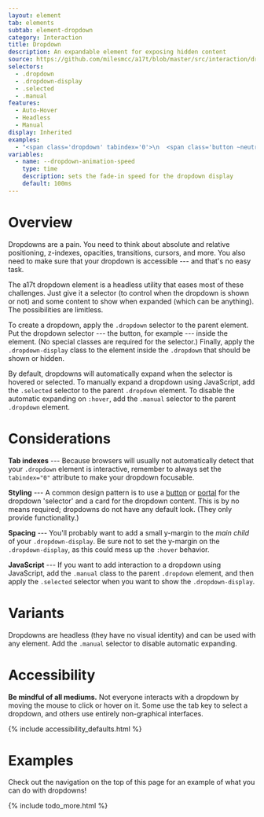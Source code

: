 ```yaml
---
layout: element
tab: elements
subtab: element-dropdown
category: Interaction
title: Dropdown
description: An expandable element for exposing hidden content
source: https://github.com/milesmcc/a17t/blob/master/src/interaction/dropdown.css
selectors:
  - .dropdown
  - .dropdown-display
  - .selected
  - .manual
features:
  - Auto-Hover
  - Headless
  - Manual
display: Inherited
examples:
  - "<span class='dropdown' tabindex='0'>\n  <span class='button ~neutral'>\n    <span>Select me</span>\n    <span class='ml-3 chev'></span>\n  </span>\n  <div class='dropdown-display'>\n    <div class='card ~neutral !high my-4 w-48'>Hello world!</div>\n  </div>\n</span>"
variables:
  - name: --dropdown-animation-speed
    type: time
    description: sets the fade-in speed for the dropdown display
    default: 100ms
---
```


# Overview

Dropdowns are a pain. You need to think about absolute and relative positioning, z-indexes, opacities, transitions, cursors, and more. You also need to make sure that your dropdown is accessible --- and that's no easy task.

The a17t dropdown element is a headless utility that eases most of these challenges. Just give it a selector (to control when the dropdown is shown or not) and some content to show when expanded (which can be anything). The possibilities are limitless.

To create a dropdown, apply the `.dropdown` selector to the parent element. Put the dropdown selector --- the button, for example --- inside the element. (No special classes are required for the selector.) Finally, apply the `.dropdown-display` class to the element inside the `.dropdown` that should be shown or hidden.

By default, dropdowns will automatically expand when the selector is hovered or selected. To manually expand a dropdown using JavaScript, add the `.selected` selector to the parent `.dropdown` element. To disable the automatic expanding on `:hover`, add the `.manual` selector to the parent `.dropdown` element.

# Considerations

**Tab indexes** --- Because browsers will usually not automatically detect that your `.dropdown` element is interactive, remember to always set the `tabindex="0"` attribute to make your dropdown focusable. 

**Styling** --- A common design pattern is to use a [button](/interaction/button) or [portal](/interaction/portal) for the dropdown 'selector' and a card for the dropdown content. This is by no means required; dropdowns do not have any default look. (They only provide functionality.)

**Spacing** --- You'll probably want to add a small y-margin to the _main child_ of your `.dropdown-display`. Be sure not to set the y-margin on the `.dropdown-display`, as this could mess up the `:hover` behavior.

**JavaScript** --- If you want to add interaction to a dropdown using JavaScript, add the `.manual` class to the parent `.dropdown` element, and then apply the `.selected` selector when you want to show the `.dropdown-display`.

# Variants

Dropdowns are headless (they have no visual identity) and can be used with any element. Add the `.manual` selector to disable automatic expanding.

# Accessibility

**Be mindful of all mediums.** Not everyone interacts with a dropdown by moving the mouse to click or hover on it. Some use the tab key to select a dropdown, and others use entirely non-graphical interfaces.

{% include accessibility_defaults.html %}

# Examples

Check out the navigation on the top of this page for an example of what you can do with dropdowns!

{% include todo_more.html %}
